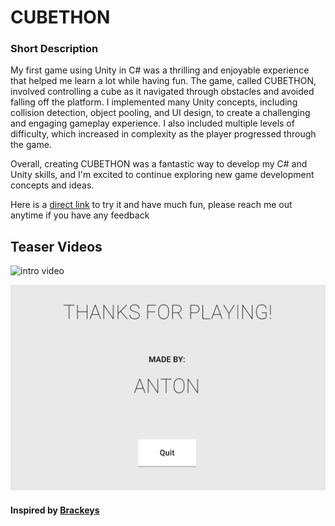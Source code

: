 # CUBETHON

### Short Description

My first game using Unity in C# was a thrilling and enjoyable experience that helped me learn a lot while having fun. The game, called CUBETHON, involved controlling a cube as it navigated through obstacles and avoided falling off the platform.
I implemented many Unity concepts, including collision detection, object pooling, and UI design, to create a challenging and engaging gameplay experience.
I also included multiple levels of difficulty, which increased in complexity as the player progressed through the game.

Overall, creating CUBETHON was a fantastic way to develop my C# and Unity skills, and I'm excited to continue exploring new game development concepts and ideas.

Here is a 
[direct link](https://drive.google.com/file/d/1yQ69avS_LcvSAF0JfUsWxrbIGkQ7_z6S/view?usp=sharing)
to try it and have much fun, please reach me out anytime if you have any feedback


## Teaser Videos

![intro video](https://github.com/AntonAshraf/Materials/blob/main/CUBETHON%20-%20Intro.gif)

![end Image](https://github.com/AntonAshraf/Materials/blob/main/end%20image%20cubethon.png)


#### Inspired by [Brackeys](https://www.youtube.com/channel/UCYbK_tjZ2OrIZFBvU6CCMiA)
